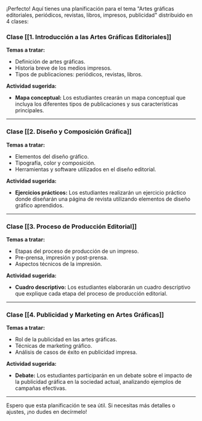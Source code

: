 ¡Perfecto! Aquí tienes una planificación para el tema "Artes gráficas editoriales, periódicos, revistas, libros, impresos, publicidad" distribuido en 4 clases:

### Clase [[1. Introducción a las Artes Gráficas Editoriales]]

**Temas a tratar:**

- Definición de artes gráficas.
- Historia breve de los medios impresos.
- Tipos de publicaciones: periódicos, revistas, libros.

**Actividad sugerida:**

- **Mapa conceptual:** Los estudiantes crearán un mapa conceptual que incluya los diferentes tipos de publicaciones y sus características principales.

---

### Clase [[2. Diseño y Composición Gráfica]]

**Temas a tratar:**

- Elementos del diseño gráfico.
- Tipografía, color y composición.
- Herramientas y software utilizados en el diseño editorial.

**Actividad sugerida:**

- **Ejercicios prácticos:** Los estudiantes realizarán un ejercicio práctico donde diseñarán una página de revista utilizando elementos de diseño gráfico aprendidos.

---

### Clase [[3. Proceso de Producción Editorial]]

**Temas a tratar:**

- Etapas del proceso de producción de un impreso.
- Pre-prensa, impresión y post-prensa.
- Aspectos técnicos de la impresión.

**Actividad sugerida:**

- **Cuadro descriptivo:** Los estudiantes elaborarán un cuadro descriptivo que explique cada etapa del proceso de producción editorial.

---

### Clase [[4. Publicidad y Marketing en Artes Gráficas]]

**Temas a tratar:**

- Rol de la publicidad en las artes gráficas.
- Técnicas de marketing gráfico.
- Análisis de casos de éxito en publicidad impresa.

**Actividad sugerida:**

- **Debate:** Los estudiantes participarán en un debate sobre el impacto de la publicidad gráfica en la sociedad actual, analizando ejemplos de campañas efectivas.

---

Espero que esta planificación te sea útil. Si necesitas más detalles o ajustes, ¡no dudes en decírmelo!